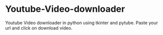 # Youtube-Video-downloader

Youtube Video downloader in python using tkinter and pytube. Paste your url and click on download video.
